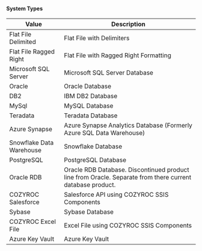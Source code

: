 #### System Types

|Value|Description|
|-|-|
|Flat File Delimited|Flat File with Delimiters|
|Flat File Ragged Right|Flat File with Ragged Right Formatting|
|Microsoft SQL Server|Microsoft SQL Server Database|
|Oracle|Oracle Database|
|DB2|IBM DB2 Database|
|MySql|MySQL Database|
|Teradata|Teradata Database|
|Azure Synapse|Azure Synapse Analytics Database (Formerly Azure SQL Data Warehouse)|
|Snowflake Data Warehouse|Snowflake Database|
|PostgreSQL|PostgreSQL Database|
|Oracle RDB|Oracle RDB Database.  Discontinued product line from Oracle.  Separate from there current database product.|
|COZYROC Salesforce|Salesforce API using COZYROC SSIS Components|
|Sybase|Sybase Database|
|COZYROC Excel File|Excel File using COZYROC SSIS Components|
|Azure Key Vault|Azure Key Vault|
